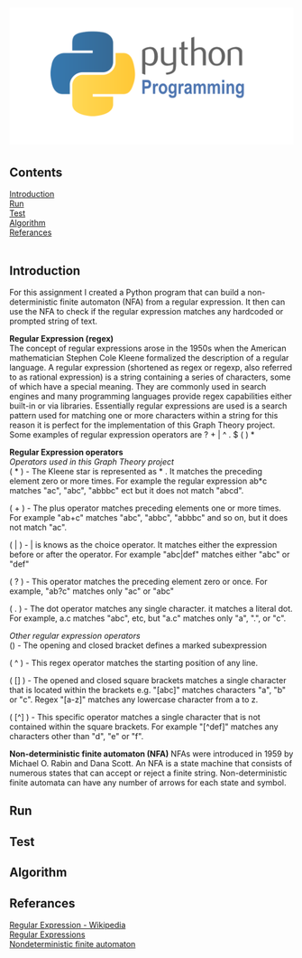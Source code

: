 # ![Markdown Here logo](https://github.com/GraceKeane/GraphTheoryProject_G00359990/blob/master/Logo.png) 

## Contents
[Introduction](#introduction)<br>
[Run](#run)<br>
[Test](#test)<br>
[Algorithm](#algorithm)<br>
[Referances](#referances)
<br></br>

## Introduction
For this assignment I created a Python program that can build a non-deterministic finite automaton (NFA) from a regular expression. It then can use the NFA to check if the regular expression matches any hardcoded or prompted string of text. 

<b>Regular Expression (regex)</b><br>
The concept of regular expressions arose in the 1950s when the American mathematician Stephen Cole Kleene formalized the description of a regular language. A regular expression (shortened as regex or regexp, also referred to as rational expression) is a string containing a series of characters, some of which have a special meaning. They are commonly used in search engines and many programming languages provide regex capabilities either built-in or via libraries. Essentially regular expressions are used is a search pattern used for matching one or more characters within a string for this reason it is perfect for the implementation of this Graph Theory project. Some examples of regular expression operators are ? + | ^ . $ ( ) *
<br>

<b>Regular Expression operators</b> <br>
*Operators used in this Graph Theory project* <br>
( * ) - The Kleene star is represented as * . It matches the preceding element zero or more times. For example the regular expression ab*c matches "ac", "abc", "abbbc" ect but it does not match "abcd".

( + ) - The plus operator matches preceding elements one or more times. For example "ab+c" matches "abc", "abbc", "abbbc" and so on, but it does not match "ac".

( | ) - | is knows as the choice operator. It matches either the expression before or after the operator. For example "abc|def" matches either "abc" or "def"

( ? ) - This operator matches the preceding element zero or once. For example, "ab?c" matches only "ac" or "abc"

( . ) - The dot operator matches any single character. it matches a literal dot. For example, a.c matches "abc", etc, but "a.c" matches only "a", ".", or "c".

*Other regular expression operators* <br>
() - The opening and closed bracket defines a marked subexpression

( ^ ) - This regex operator matches the starting position of any line.

( [] ) - The opened and closed square brackets matches a single character that is located within the brackets e.g. "[abc]" matches characters "a", "b" or "c". Regex "[a-z]" matches any lowercase character from a to z.

( [^] ) - This specific operator matches a single character that is not contained within the square brackets. For example "[^def]" matches any characters other than "d", "e" or "f".

<b>Non-deterministic finite automaton (NFA)</b>
NFAs were introduced in 1959 by Michael O. Rabin and Dana Scott. An NFA is a state machine that consists of numerous states that can accept or reject a finite string. Non-deterministic finite automata can have any number of arrows for each state and symbol.

## Run

## Test

## Algorithm

## Referances
[Regular Expression - Wikipedia](https://en.wikipedia.org/wiki/Regular_expression) <br>
[Regular Expressions](https://www.tldp.org/LDP/Bash-Beginners-Guide/html/sect_04_01.html) <br>
[Nondeterministic finite automaton](https://en.wikipedia.org/wiki/Nondeterministic_finite_automaton)
